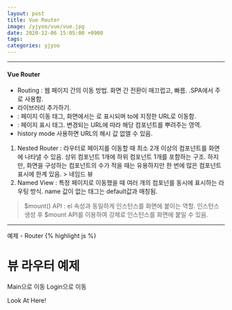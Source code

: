 ```yaml
---
layout: post
title: Vue Router
image: /yjyoo/vue/vue.jpg
date: 2020-12-06 15:05:00 +0900
tags:
categories: yjyoo
---
```


***
#### Vue Router

* Routing : 웹 페이지 간의 이동 방법. 화면 간 전환이 매끄럽고, 빠름. .SPA에서 주로 사용함. 
* 라이브러리 추가하기.
* <router-link to="URL 값"> : 페이지 이동 태그, 화면에서는 <a>로 표시되며 to에 지정한 URL로 이동함.
* <router-view> : 페이지 표시 태그. 변경되는 URL에 따라 해당 컴포넌트를 뿌려주는 영역.
* history mode 사용하면 URL의 해시 값 없앨 수 있음.

1. Nested Router : 라우터로 페이지를 이동할 때 최소 2개 이상의 컴포넌트를 화면에 나타낼 수 있음. 상위 컴포넌트 1개에 하위 컴포넌트 1개를 포함하는 구조. 하지만, 화면을 구성하는 컴포넌트의 수가 적을 때는 유용하지만 한 번에 많은 컴포넌트 표시에 한계 있음. > 네임드 뷰
2. Named View : 특정 페이지로 이동했을 때 여러 개의 컴포넌를 동시에 표시하는 라우팅 방식. name 값이 없는 <router-view> 태그는 default값과 매칭됨.

> $mount() API : el 속성과 동일하게 인스턴스를 화면에 붙이는 역할. 인스턴스 생성 후 $mount API를 이용하여 강제로 인스턴스를 화면에 붙일 수 있음.

***
예제 - Router
{% highlight js %}
<html>
    <head>
        <title>Router</title>
    </head>
    <body>
        <div id="app">
            <h1>뷰 라우터 예제</h1>
            <p>
                <router-link to="/main">Main으로 이동</router-link>
                <router-link to="/login">Login으로 이동</router-link>
            </p>
            <router-view>Look At Here!</router-view>
        </div>
        <script src="https://cdn.jsdelivr.net/npm/vue/dist/vue.js"></script>
        <script src="https://unpkg.com/vue-router@2.0.0/dist/vue-router.js"></script>
        <script>
            var Main = {
                template: '<div>Main Component</div>'
            }
            var Login = {
                template: '<div>Login Component</div>'
            }
            
            var routes = [
                { path: '/main', component: Main },
                { path: '/login', component: Login },
            ]

            var router = new VueRouter({
                routes
            });

            var app = new Vue({
                router
            }).$mount('#app');
        </script>
    </body>
</html>
{% endhighlight %}

예제 - Nested Router
{% highlight js %}
<html>
    <head>
        <title>Vue Nested Router</title>
    </head>
    <body>
        <div id="app">
            <router-view></router-view>
        </div>
        <script src="https://cdn.jsdelivr.net/npm/vue/dist/vue.js"></script>
        <script src="https://unpkg.com/vue-router@3.0.1/dist/vue-router.js"></script>
        <script>
            var User = {
                template: `<div>This is User<router-view></router-view></div>`
            };
            
            var UserPost = {
                template: '<div>This is UserPost.</div>'
            }

            var UserProfile = {
                template: '<div>This is UserProfile.</div>'
            }

            var routes = [
                {
                    path: '/user',
                    component: User,
                    children: [
                        { path: 'post', component: UserPost },
                        { path: 'profile', component: UserProfile },
                    ]
                },
            ];

            var router = new VueRouter({
                routes
            });

            var app = new Vue({
                router
            }).$mount('#app');
        </script>
    </body>
</html>
{% endhighlight %}

예제 - Named View
{% highlight js %}
<!DOCTYPE html>
<html>
    <head>
        <meta charset="utf-8">
        <meta name="viewport" content="width=device-width, initial-scale=1.0">
        <title>Named View</title>
    </head>
    <body>
        <div id="app">
            <router-view name="header"></router-view>
            <router-view></router-view>
            <router-view name="footer"></router-view>
        </div>
        <script src="https://cdn.jsdelivr.net/npm/vue/dist/vue.js"></script>
        <script src="https://unpkg.com/vue-router@3.0.1/dist/vue-router.js"></script>
        <script>
            var Header = { template: '<div>This is Header.</div>' };
            var Body = { template: '<div>This is Body.</div>' };
            var Footer = { template: '<div>This is Footer.</div>' };
            
            var router = new VueRouter({
                routes: [
                    { 
                        path: '/',
                        components: {
                            default: Body,
                            header: Header,
                            footer: Footer
                        } 
                    }
                ]
            });

            var app2 = new Vue({
                router
            }).$mount('#app');
        </script>
    </body>
</html>
{% endhighlight %}